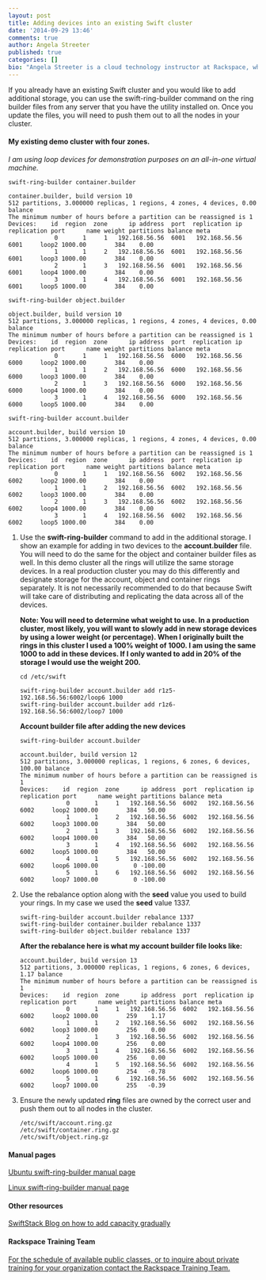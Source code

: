 ```yaml
---
layout: post
title: Adding devices into an existing Swift cluster
date: '2014-09-29 13:46'
comments: true
author: Angela Streeter
published: true
categories: []
bio: "Angela Streeter is a cloud technology instructor at Rackspace, where she teaches OpenStack in public and private training sessions. Angela and her team spend their time evangelizing OpenStack through training, blogs and contributions. Angela graduated from Texas State University with a BS in computer science and a minor in mathematics. She has worked as a software developer and prior to the training team was a linux systems administrator at Rackspace for the customer support teams. Angela's twitter handle and freenode nick is angelastreeter. Angela blogs at http://streetstack.net."
---
```


If you already have an existing Swift cluster and you would like to add additional storage, you can use the swift-ring-builder command on the ring builder files from any server that you have the utility installed on. Once you update the files, you will need to push them out to all the nodes in your cluster.

<!-- more -->

#### My existing demo cluster with four zones.

*I am using loop devices for demonstration purposes on an all-in-one virtual machine.*

```
swift-ring-builder container.builder

container.builder, build version 10
512 partitions, 3.000000 replicas, 1 regions, 4 zones, 4 devices, 0.00 balance
The minimum number of hours before a partition can be reassigned is 1
Devices:    id  region  zone      ip address  port  replication ip  replication port      name weight partitions balance meta
             0       1     1   192.168.56.56  6001   192.168.56.56              6001     loop2 1000.00        384    0.00 
             1       1     2   192.168.56.56  6001   192.168.56.56              6001     loop3 1000.00        384    0.00 
             2       1     3   192.168.56.56  6001   192.168.56.56              6001     loop4 1000.00        384    0.00 
             3       1     4   192.168.56.56  6001   192.168.56.56              6001     loop5 1000.00        384    0.00
```

```
swift-ring-builder object.builder

object.builder, build version 10
512 partitions, 3.000000 replicas, 1 regions, 4 zones, 4 devices, 0.00 balance
The minimum number of hours before a partition can be reassigned is 1
Devices:    id  region  zone      ip address  port  replication ip  replication port      name weight partitions balance meta
             0       1     1   192.168.56.56  6000   192.168.56.56              6000     loop2 1000.00        384    0.00 
             1       1     2   192.168.56.56  6000   192.168.56.56              6000     loop3 1000.00        384    0.00 
             2       1     3   192.168.56.56  6000   192.168.56.56              6000     loop4 1000.00        384    0.00 
             3       1     4   192.168.56.56  6000   192.168.56.56              6000     loop5 1000.00        384    0.00
```

```
swift-ring-builder account.builder

account.builder, build version 10
512 partitions, 3.000000 replicas, 1 regions, 4 zones, 4 devices, 0.00 balance
The minimum number of hours before a partition can be reassigned is 1
Devices:    id  region  zone      ip address  port  replication ip  replication port      name weight partitions balance meta
             0       1     1   192.168.56.56  6002   192.168.56.56              6002     loop2 1000.00        384    0.00 
             1       1     2   192.168.56.56  6002   192.168.56.56              6002     loop3 1000.00        384    0.00 
             2       1     3   192.168.56.56  6002   192.168.56.56              6002     loop4 1000.00        384    0.00 
             3       1     4   192.168.56.56  6002   192.168.56.56              6002     loop5 1000.00        384    0.00
```

1. Use the **swift-ring-builder** command to add in the additional storage. I show an example for adding in two devices to the **account.builder** file. You will need to do the same for the object and container builder files as well. In this demo cluster all the rings will utilize the same storage devices. In a real production cluster you may do this differently and designate storage for the account, object and container rings separately. It is not necessarily recommended to do that because Swift will take care of distributing and replicating the data across all of the devices.

    **Note: You will need to determine what weight to use. In a production cluster, most likely, you will want to slowly add in new storage devices by using a lower weight (or percentage). When I originally built the rings in this cluster I used a 100% weight of 1000. I am using the same 1000 to add in these devices. If I only wanted to add in 20% of the storage I would use the weight 200.**

    ```
    cd /etc/swift

    swift-ring-builder account.builder add r1z5-192.168.56.56:6002/loop6 1000
    swift-ring-builder account.builder add r1z6-192.168.56.56:6002/loop7 1000
    ```

    **Account builder file after adding the new devices**

    ```
    swift-ring-builder account.builder

    account.builder, build version 12
    512 partitions, 3.000000 replicas, 1 regions, 6 zones, 6 devices, 100.00 balance
    The minimum number of hours before a partition can be reassigned is 1
    Devices:    id  region  zone      ip address  port  replication ip  replication port      name weight partitions balance meta
                 0       1     1   192.168.56.56  6002   192.168.56.56              6002     loop2 1000.00        384   50.00 
                 1       1     2   192.168.56.56  6002   192.168.56.56              6002     loop3 1000.00        384   50.00 
                 2       1     3   192.168.56.56  6002   192.168.56.56              6002     loop4 1000.00        384   50.00 
                 3       1     4   192.168.56.56  6002   192.168.56.56              6002     loop5 1000.00        384   50.00 
                 4       1     5   192.168.56.56  6002   192.168.56.56              6002     loop6 1000.00          0 -100.00 
                 5       1     6   192.168.56.56  6002   192.168.56.56              6002     loop7 1000.00          0 -100.00
    ```

2. Use the rebalance option along with the **seed** value you used to build your rings. In my case we used the **seed** value 1337.

    ```
    swift-ring-builder account.builder rebalance 1337
    swift-ring-builder container.builder rebalance 1337
    swift-ring-builder object.builder rebalance 1337
    ```

    **After the rebalance here is what my account builder file looks like:**

    ```
    account.builder, build version 13
    512 partitions, 3.000000 replicas, 1 regions, 6 zones, 6 devices, 1.17 balance
    The minimum number of hours before a partition can be reassigned is 1
    Devices:    id  region  zone      ip address  port  replication ip  replication port      name weight partitions balance meta
                 0       1     1   192.168.56.56  6002   192.168.56.56              6002     loop2 1000.00        259    1.17 
                 1       1     2   192.168.56.56  6002   192.168.56.56              6002     loop3 1000.00        256    0.00 
                 2       1     3   192.168.56.56  6002   192.168.56.56              6002     loop4 1000.00        256    0.00 
                 3       1     4   192.168.56.56  6002   192.168.56.56              6002     loop5 1000.00        256    0.00 
                 4       1     5   192.168.56.56  6002   192.168.56.56              6002     loop6 1000.00        254   -0.78 
                 5       1     6   192.168.56.56  6002   192.168.56.56              6002     loop7 1000.00        255   -0.39
    ```

3. Ensure the newly updated **ring** files are owned by the correct user and push them out to all nodes in the cluster.

    ```
    /etc/swift/account.ring.gz
    /etc/swift/container.ring.gz
    /etc/swift/object.ring.gz
    ```

#### Manual pages
[Ubuntu swift-ring-builder manual page](http://manpages.ubuntu.com/manpages/precise/man8/swift-ring-builder.8.html)

[Linux swift-ring-builder manual page](http://linux.die.net/man/1/swift-ring-builder)

#### Other resources
[SwiftStack Blog on how to add capacity gradually](https://swiftstack.com/blog/2012/04/09/swift-capacity-management)

#### Rackspace Training Team
[For the schedule of available public classes, or to inquire about private training for your organization contact the Rackspace Training Team.](http://training.rackspace.com)
